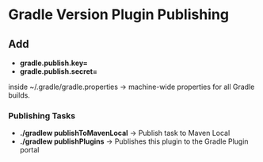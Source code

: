 # Gradle Version Plugin Publishing


## Add
- **gradle.publish.key=**
- **gradle.publish.secret=**

inside ~/.gradle/gradle.properties → machine-wide properties for all Gradle builds.

### Publishing Tasks
- **./gradlew publishToMavenLocal** → Publish task to Maven Local
- **./gradlew publishPlugins** →  Publishes this plugin to the Gradle Plugin portal